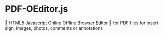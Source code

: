 # PDF-OEditor.js
📑 HTML5 Javascript Online Offline Browser Editor 📜 for PDF files for insert sign, images, photos, comments or annotations
